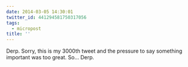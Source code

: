 ```yaml
---
date: 2014-03-05 14:30:01
twitter_id: 441294581750317056
tags:
  - micropost
title: ''
---
```


Derp. Sorry, this is my 3000th tweet and the pressure to say something important was too great. So… Derp.
